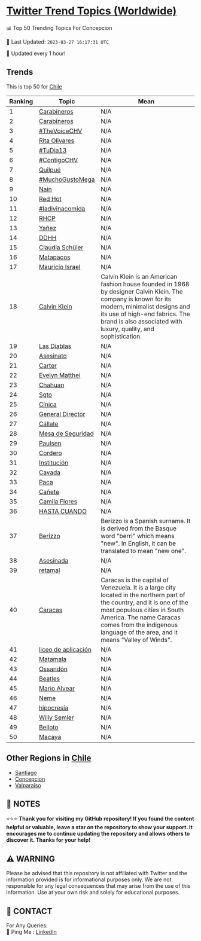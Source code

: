 [Twitter Trend Topics (Worldwide)](https://github.com/ErcinDedeoglu/Twitter-Trend-Topics)
==========


📊 Top 50 Trending Topics For Concepcion

📆 Last Updated: `2023-03-27 16:17:31 UTC`

🔧 Updated every 1 hour!


## Trends

This is top 50 for [Chile](</Chile>)

| Ranking | Topic | Mean |
| ------- | ------------ | ------------ |
| 1 | [Carabineros](http://twitter.com/search?q=Carabineros) | N/A |
| 2 | [Carabineros](http://twitter.com/search?q=Carabineros) | N/A |
| 3 | [#TheVoiceCHV](http://twitter.com/search?q=%23TheVoiceCHV) | N/A |
| 4 | [Rita Olivares](http://twitter.com/search?q=Rita+Olivares) | N/A |
| 5 | [#TuDia13](http://twitter.com/search?q=%23TuDia13) | N/A |
| 6 | [#ContigoCHV](http://twitter.com/search?q=%23ContigoCHV) | N/A |
| 7 | [Quilpué](http://twitter.com/search?q=Quilpu%c3%a9) | N/A |
| 8 | [#MuchoGustoMega](http://twitter.com/search?q=%23MuchoGustoMega) | N/A |
| 9 | [Nain](http://twitter.com/search?q=Nain) | N/A |
| 10 | [Red Hot](http://twitter.com/search?q=Red+Hot) | N/A |
| 11 | [#ladivinacomida](http://twitter.com/search?q=%23ladivinacomida) | N/A |
| 12 | [RHCP](http://twitter.com/search?q=RHCP) | N/A |
| 13 | [Yañez](http://twitter.com/search?q=Ya%c3%b1ez) | N/A |
| 14 | [DDHH](http://twitter.com/search?q=DDHH) | N/A |
| 15 | [Claudia Schüler](http://twitter.com/search?q=Claudia+Sch%c3%bcler) | N/A |
| 16 | [Matapacos](http://twitter.com/search?q=Matapacos) | N/A |
| 17 | [Mauricio Israel](http://twitter.com/search?q=Mauricio+Israel) | N/A |
| 18 | [Calvin Klein](http://twitter.com/search?q=Calvin+Klein) | Calvin Klein is an American fashion house founded in 1968 by designer Calvin Klein. The company is known for its modern, minimalist designs and its use of high-end fabrics. The brand is also associated with luxury, quality, and sophistication. |
| 19 | [Las Diablas](http://twitter.com/search?q=Las+Diablas) | N/A |
| 20 | [Asesinato](http://twitter.com/search?q=Asesinato) | N/A |
| 21 | [Carter](http://twitter.com/search?q=Carter) | N/A |
| 22 | [Evelyn Matthei](http://twitter.com/search?q=Evelyn+Matthei) | N/A |
| 23 | [Chahuan](http://twitter.com/search?q=Chahuan) | N/A |
| 24 | [Sgto](http://twitter.com/search?q=Sgto) | N/A |
| 25 | [Cínica](http://twitter.com/search?q=C%c3%adnica) | N/A |
| 26 | [General Director](http://twitter.com/search?q=General+Director) | N/A |
| 27 | [Cállate](http://twitter.com/search?q=C%c3%a1llate) | N/A |
| 28 | [Mesa de Seguridad](http://twitter.com/search?q=Mesa+de+Seguridad) | N/A |
| 29 | [Paulsen](http://twitter.com/search?q=Paulsen) | N/A |
| 30 | [Cordero](http://twitter.com/search?q=Cordero) | N/A |
| 31 | [Institución](http://twitter.com/search?q=Instituci%c3%b3n) | N/A |
| 32 | [Cavada](http://twitter.com/search?q=Cavada) | N/A |
| 33 | [Paca](http://twitter.com/search?q=Paca) | N/A |
| 34 | [Cañete](http://twitter.com/search?q=Ca%c3%b1ete) | N/A |
| 35 | [Camila Flores](http://twitter.com/search?q=Camila+Flores) | N/A |
| 36 | [HASTA CUANDO](http://twitter.com/search?q=HASTA+CUANDO) | N/A |
| 37 | [Berizzo](http://twitter.com/search?q=Berizzo) | Berizzo is a Spanish surname. It is derived from the Basque word "berri" which means "new". In English, it can be translated to mean "new one". |
| 38 | [Asesinada](http://twitter.com/search?q=Asesinada) | N/A |
| 39 | [retamal](http://twitter.com/search?q=retamal) | N/A |
| 40 | [Caracas](http://twitter.com/search?q=Caracas) | Caracas is the capital of Venezuela. It is a large city located in the northern part of the country, and it is one of the most populous cities in South America. The name Caracas comes from the indigenous language of the area, and it means "Valley of Winds". |
| 41 | [liceo de aplicación](http://twitter.com/search?q=liceo+de+aplicaci%c3%b3n) | N/A |
| 42 | [Matamala](http://twitter.com/search?q=Matamala) | N/A |
| 43 | [Ossandón](http://twitter.com/search?q=Ossand%c3%b3n) | N/A |
| 44 | [Beatles](http://twitter.com/search?q=Beatles) | N/A |
| 45 | [Mario Alvear](http://twitter.com/search?q=Mario+Alvear) | N/A |
| 46 | [Neme](http://twitter.com/search?q=Neme) | N/A |
| 47 | [hipocresía](http://twitter.com/search?q=hipocres%c3%ada) | N/A |
| 48 | [Willy Semler](http://twitter.com/search?q=Willy+Semler) | N/A |
| 49 | [Belloto](http://twitter.com/search?q=Belloto) | N/A |
| 50 | [Macaya](http://twitter.com/search?q=Macaya) | N/A |



## Other Regions in [Chile](</Chile>)

* [Santiago](</Chile/Santiago.md>)
* [Concepcion](</Chile/Concepcion.md>)
* [Valparaiso](</Chile/Valparaiso.md>)



## 📝 NOTES

⭐⭐⭐ **Thank you for visiting my GitHub repository! If you found the content helpful or valuable, leave a star on the repository to show your support. It encourages me to continue updating the repository and allows others to discover it. Thanks for your help!**


## ⚠️ WARNING

Please be advised that this repository is not affiliated with Twitter and the information provided is for informational purposes only. We are not responsible for any legal consequences that may arise from the use of this information. Use at your own risk and solely for educational purposes.


## 📨 CONTACT

 For Any Queries:  
            🏓 Ping Me : [LinkedIn](https://www.linkedin.com/in/ercindedeoglu/)

